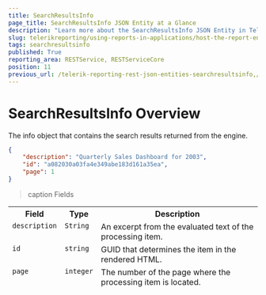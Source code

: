 ```yaml
---
title: SearchResultsInfo
page_title: SearchResultsInfo JSON Entity at a Glance
description: "Learn more about the SearchResultsInfo JSON Entity in Telerik Reporting REST Service and the type and meaning of each field."
slug: telerikreporting/using-reports-in-applications/host-the-report-engine-remotely/telerik-reporting-rest-services/rest-api-reference/json-entities/searchresultsinfo
tags: searchresultsinfo
published: True
reporting_area: RESTService, RESTServiceCore
position: 11
previous_url: /telerik-reporting-rest-json-entities-searchresultsinfo,/embedding-reports/host-the-report-engine-remotely/telerik-reporting-rest-services/rest-api-reference/json-entities/searchresultsinfo
---
```


<style>
	table {
		display: grid;
		grid-template-columns: min-content min-content 1fr;
	}

	thead, tbody, tr {
		display: contents;
	}

	th {
		white-space: nowrap;
	}
</style>

# SearchResultsInfo Overview

The info object that contains the search results returned from the engine.

````JSON
{
	"description": "Quarterly Sales Dashboard for 2003",
	"id": "a082030a03fa4e349abe183d161a35ea",
	"page": 1
}
````

>caption Fields

| Field | Type | Description |
| ------ | ------ | ------ |
|`description`|`String`|An excerpt from the evaluated text of the processing item.|
|`id`|`string`|GUID that determines the item in the rendered HTML.|
|`page`|`integer`|The number of the page where the processing item is located.|
